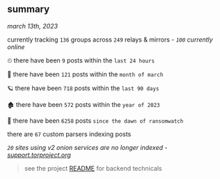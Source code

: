
## summary
_march 13th, 2023_

currently tracking `136` groups across `249` relays & mirrors - _`100` currently online_

⏲ there have been `9` posts within the `last 24 hours`

🦈 there have been `121` posts within the `month of march`

🪐 there have been `718` posts within the `last 90 days`

🏚 there have been `572` posts within the `year of 2023`

🦕 there have been `6258` posts `since the dawn of ransomwatch`

there are `67` custom parsers indexing posts

_`20` sites using v2 onion services are no longer indexed - [support.torproject.org](https://support.torproject.org/onionservices/v2-deprecation/)_

> see the project [README](https://github.com/joshhighet/ransomwatch#ransomwatch--) for backend technicals
